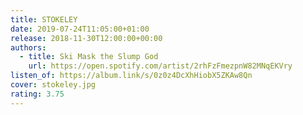 ```yaml
---
title: STOKELEY
date: 2019-07-24T11:05:00+01:00
release: 2018-11-30T12:00:00+00:00
authors:
  - title: Ski Mask the Slump God
    url: https://open.spotify.com/artist/2rhFzFmezpnW82MNqEKVry
listen_of: https://album.link/s/0z0z4DcXhHiobX5ZKAw8Qn
cover: stokeley.jpg
rating: 3.75
---
```

